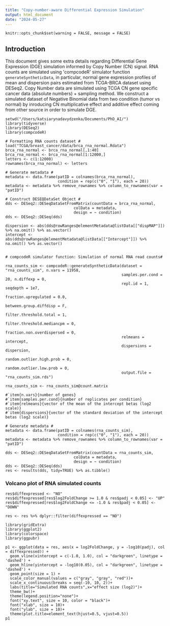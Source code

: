 ```yaml
---
title: "Copy-number-aware Differential Expression Simulation"
output: html_document
date: "2024-05-27"
---
```


```{r setup, include=FALSE}
knitr::opts_chunk$set(warning = FALSE, message = FALSE)
```

## Introduction

This document gives some extra details regarding Differential Gene Expression (DGE) simulation informed by Copy Number (CN) signal.
RNA counts are simulated using 'compcodeR' simulator function `generateSyntheticData`, in particular, normal gene expression profiles of mean and dispersion pairs estimated from TCGA-BRCA dataset using DESeq2. 
Copy Number data are simulated using TCGA CN gene specific cancer data (absolute numbers) + sampling method.
We construct a simulated dataset of Negative Binomial data from two condition (tumor vs normal) by inroducing CN multiplicative effect and additive effect coming from other source in order to simulate DGE.

```{r}
setwd("/Users/katsiarynadavydzenka/Documents/PhD_AI/")
library(tidyverse)
library(DESeq2)
library(compcodeR)

# Formatting RNA counts dataset #
load("TCGA/breast_cancer/data/brca_rna_normal.Rdata")
brca_rna_normal <- brca_rna_normal[,1:40]
brca_rna_normal <- brca_rna_normal[1:12000,]
letters <- c(1:12000)
rownames(brca_rna_normal) <- letters

# Generate metadata #
metadata <- data.frame(patID = colnames(brca_rna_normal),
                       condition = rep(c("0", "1"), each = 20))
metadata <- metadata %>% remove_rownames %>% column_to_rownames(var = "patID") 

```
```{r}
# Construct DESEQDataSet Object #
dds <- DESeq2::DESeqDataSetFromMatrix(countData = brca_rna_normal, 
                              colData = metadata, 
                              design = ~ condition)
dds <- DESeq2::DESeq(dds)

dispersion <- abs(dds@rowRanges@elementMetadata@listData[["dispMAP"]]) %>% na.omit() %>% as.vector()
intercept <- abs(dds@rowRanges@elementMetadata@listData[["Intercept"]]) %>% na.omit() %>% as.vector()
```

```{r}

# compcodeR simulator function: Simulation of normal RNA read counts#

rna_counts_sim <- compcodeR::generateSyntheticData(dataset = "rna_counts_sim", n.vars = 11958, 
                                                   samples.per.cond = 20, n.diffexp = 0, 
                                                   repl.id = 1, seqdepth = 1e7, 
                                                   fraction.upregulated = 0.0, 
                                                   between.group.diffdisp = F, 
                                                   filter.threshold.total = 1, 
                                                   filter.threshold.mediancpm = 0, 
                                                   fraction.non.overdispersed = 0, 
                                                   relmeans = intercept,
                                                   dispersions = dispersion,
                                                   random.outlier.high.prob = 0,
                                                   random.outlier.low.prob = 0,
                                                   output.file = "rna_counts_sim.rds")

rna_counts_sim <- rna_counts_sim@count.matrix
```
```{r}
#`item{n.vars}{number of genes}
#`item{samples.per.cond}{number of replicates per condition}
#`item{relmeans}{vector of the mean of the intercept betas (log2 scale)}
#`item{dispersions}{vector of the standard deviation of the intercept betas (log2 scale)}
```
```{r}
# Generate metadata #
metadata <- data.frame(patID = colnames(rna_counts_sim),
                       condition = rep(c("0", "1"), each = 20))
metadata <- metadata %>% remove_rownames %>% column_to_rownames(var = "patID") 
```
```{r}
dds <- DESeq2::DESeqDataSetFromMatrix(countData = rna_counts_sim, 
                              colData = metadata, 
                              design = ~ condition)
dds <- DESeq2::DESeq(dds)
res <- results(dds, tidy=TRUE) %>% as.tibble()
```

### Volcano plot of RNA simulated counts

```{r, echo=FALSE}
res$diffexpressed <- "NO"
res$diffexpressed[res$log2FoldChange >= 1.0 & res$padj < 0.05] <- "UP"
res$diffexpressed[res$log2FoldChange <= -1.0 & res$padj < 0.05] <- "DOWN"

res <- res %>% dplyr::filter(diffexpressed == "NO")
```
```{r, echo=FALSE}
library(gridExtra)
library(ggplot2)
library(colorspace)
library(ggpubr)

p1 <- ggplot(data = res, aes(x = log2FoldChange, y = -log10(padj), col = diffexpressed)) +
  geom_vline(xintercept = c(-1.0, 1.0), col = "darkgreen", linetype = 'dashed') +
  geom_hline(yintercept = -log10(0.05), col = "darkgreen", linetype = 'dashed') +
  geom_point(size = 1) +
  scale_color_manual(values = c("gray", "gray", "red"))+
  scale_x_continuous(breaks = seq(-10, 10, 2))+
  labs(title="Simulated RNA counts",x="effect size (log2)")+
  theme_bw()+
  theme(legend.position="none")+
  font("xy.text", size = 10, color = "black")+
  font("xlab", size = 10)+
  font("ylab", size = 10)+
  theme(plot.title=element_text(hjust=0.5, vjust=0.5))
p1
```
